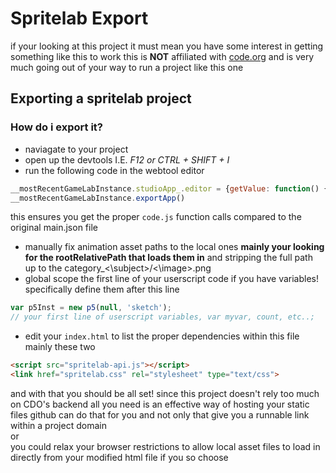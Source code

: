 # Spritelab Export
if your looking at this project it must mean you have some interest in getting something like this to work
this is **NOT** affiliated with [code.org](https://studio.code.org) and is very much going out of your way to run a project like this one

## Exporting a spritelab project

### How do i export it?
- naviagate to your project
- open up the devtools I.E. *F12 or CTRL + SHIFT + I*
- run the following code in the webtool editor
```js
__mostRecentGameLabInstance.studioApp_.editor = {getValue: function() { return __mostRecentGameLabInstance.currentCode}}
__mostRecentGameLabInstance.exportApp()
```
this ensures you get the proper `code.js` function calls compared to the original main.json file
- manually fix animation asset paths to the local ones **mainly your looking for the rootRelativePath that loads them in** and stripping the full path up to the category_<\subject>/<\image>.png
- global scope the first line of your userscript code if you have variables! specifically define them after this line
```js
var p5Inst = new p5(null, 'sketch');
// your first line of userscript variables, var myvar, count, etc..;
```
- edit your `index.html` to list the proper dependencies within this file mainly these two
```html
<script src="spritelab-api.js"></script>
<link href="spritelab.css" rel="stylesheet" type="text/css">
```
and with that you should be all set! since this project doesn't rely too much on CDO's backend all you need is an effective way of hosting your static files github can do that for you and not only that give you a runnable link within a project domain <br>
or <br>
you could relax your browser restrictions to allow local asset files to load in directly from your modified html file if you so choose
